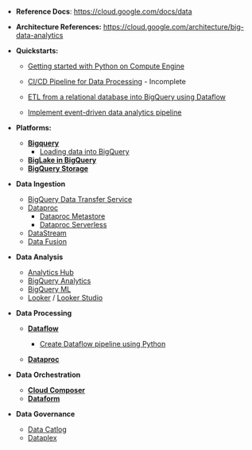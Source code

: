 - **Reference Docs**: https://cloud.google.com/docs/data
- **Architecture References:** https://cloud.google.com/architecture/big-data-analytics

- **Quickstarts:**
  - [Getting started with Python on Compute Engine](https://github.com/Ajit1279/GCP_Learning/tree/main/Compute_VMs/20240407_Python) 

  - [CI/CD Pipeline for Data Processing](https://github.com/Ajit1279/GCP_Learning/tree/main/20240316_BigDataAnalytics/20240317_CICD_DataProcessing) - Incomplete
  - [ETL from a relational database into BigQuery using Dataflow](https://github.com/Ajit1279/GCP_Learning/tree/main/20240316_BigDataAnalytics/20240318_ETL_intoBigquery_usingDataFlow)
  - [Implement event-driven data analytics pipeline](https://github.com/GoogleCloudPlatform/terraform-dataanalytics-eventdriven) 


- **Platforms:**
  - **[Bigquery](https://cloud.google.com/bigquery/docs)**
     - [Loading data into BigQuery](https://github.com/Ajit1279/GCP_Learning/tree/main/20240316_BigDataAnalytics/20240325_BQ_DataLoad)
  - **[BigLake in BigQuery](https://cloud.google.com/bigquery/docs/biglake-intro)**
  - **[BigQuery Storage](https://cloud.google.com/bigquery/docs/storage_overview)** 

- **Data Ingestion**
  - [BigQuery Data Transfer Service](https://cloud.google.com/bigquery/docs/dts-introduction)
  - [Dataproc](https://cloud.google.com/dataproc/docs)
    - [Dataproc Metastore](https://cloud.google.com/dataproc-metastore/docs)
    - [Dataproc Serverless](https://cloud.google.com/dataproc-serverless/docs) 
  - [DataStream](https://cloud.google.com/datastream/docs)
  - [Data Fusion](https://cloud.google.com/data-fusion/docs) 

   
- **Data Analysis**
  - [Analytics Hub](https://cloud.google.com/bigquery/docs/analytics-hub-introduction)
  - [BigQuery Analytics](https://cloud.google.com/bigquery/docs/query-overview)
  - [BigQuery ML](https://cloud.google.com/bigquery/docs/bqml-introduction)
  - [Looker](https://cloud.google.com/looker/docs) / [Looker Studio](https://support.google.com/looker-studio#topic=6267740)
   
- **Data Processing**
  - **[Dataflow](https://github.com/Ajit1279/GCP_Learning/tree/main/20240316_BigDataAnalytics/20240413_Dataflow)**
    - [Create Dataflow pipeline using Python](https://github.com/Ajit1279/GCP_Learning/tree/main/20240316_BigDataAnalytics/20240413_Dataflow)  

  - **[Dataproc](https://cloud.google.com/dataproc/docs)**
  
- **Data Orchestration**
  - **[Cloud Composer](https://cloud.google.com/composer/docs)**
  - **[Dataform](https://cloud.google.com/dataform/docs)** 

- **Data Governance**
  - [Data Catlog](https://cloud.google.com/data-catalog/docs)
  - [Dataplex](https://cloud.google.com/dataplex/docs)    
